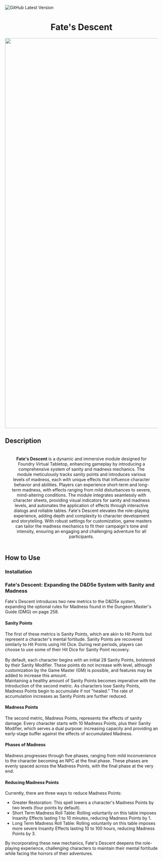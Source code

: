 ![GitHub Latest Version](https://img.shields.io/github/v/tag/Relic-Repo/Fates-Descent?label=version)

<html lang="en">

<head>
    <meta charset="UTF-8">
    <meta name="viewport" content="width=device-width, initial-scale=1.0">
    <title>Fate's Descent</title>
</head>

<body>
    <h1 align="center">Fate's Descent</h1>
    <p align="center">
        <a href="https://drive.google.com/uc?export=view&id=1CUZdvqMfdNQXYMIAf77P6i4xzI3KXcPG">
            <img src="https://drive.google.com/uc?export=view&id=1CUZdvqMfdNQXYMIAf77P6i4xzI3KXcPG" style="width: 1280px; max-width: 100%; height: auto;" title="Fate's Descent Banner" />
        </a>
    </p>
    <h2>Description</h2>
    <div align="center" style="margin: 0 auto; padding: 20px;">
        <strong>Fate's Descent</strong> is a dynamic and immersive module designed for Foundry Virtual Tabletop, enhancing gameplay by introducing a comprehensive system of sanity and madness mechanics. The module meticulously tracks sanity points and introduces various levels of madness, each with unique effects that influence character behavior and abilities. Players can experience short-term and long-term madness, with effects ranging from mild disturbances to severe, mind-altering conditions. The module integrates seamlessly with character sheets, providing visual indicators for sanity and madness levels, and automates the application of effects through interactive dialogs and rollable tables. Fate's Descent elevates the role-playing experience, adding depth and complexity to character development and storytelling. With robust settings for customization, game masters can tailor the madness mechanics to fit their campaign's tone and intensity, ensuring an engaging and challenging adventure for all participants.
    </div>
    <h2>How to Use</h2>
    <h3>Installation</h3>
    <h3>Fate's Descent: Expanding the D&D5e System with Sanity and Madness</h3>
    <p align="left">
        Fate's Descent introduces two new metrics to the D&D5e system, expanding the optional rules for Madness found in the Dungeon Master's Guide (DMG) on page 258.
    </p>
    <h4>Sanity Points</h4>
    <p align="left">
        The first of these metrics is Sanity Points, which are akin to Hit Points but represent a character's mental fortitude. Sanity Points are recovered similarly to Hit Points using Hit Dice. During rest periods, players can choose to use some of their Hit Dice for Sanity Point recovery.
        <br>
        <br>
        By default, each character begins with an initial 28 Sanity Points, bolstered by their Sanity Modifier. These points do not increase with level, although customization by the Game Master (GM) is possible, and features may be added to increase this amount.
        <br>
        Maintaining a healthy amount of Sanity Points becomes imperative with the introduction of the second metric. As characters lose Sanity Points, Madness Points begin to accumulate if not "healed." The rate of accumulation increases as Sanity Points are further reduced.
    </p>
    <h4>Madness Points</h4>
    <p align="left">
        The second metric, Madness Points, represents the effects of sanity damage. Every character starts with 10 Madness Points, plus their Sanity Modifier, which serves a dual purpose: increasing capacity and providing an early-stage buffer against the effects of accumulated Madness.
    </p>
    <h4>Phases of Madness</h4>
    <p align="left">
        Madness progresses through five phases, ranging from mild inconvenience to the character becoming an NPC at the final phase. These phases are evenly spaced across the Madness Points, with the final phase at the very end.
    </p>
    <h4>Reducing Madness Points</h4>
    <p align="left">
        Currently, there are three ways to reduce Madness Points:
        <ul>
            <li>Greater Restoration: This spell lowers a character's Madness Points by two levels (four points by default).</li>
            <li>Short Term Madness Roll Table: Rolling voluntarily on this table imposes Insanity Effects lasting 1 to 10 minutes, reducing Madness Points by 1.</li>
            <li>Long Term Madness Roll Table: Rolling voluntarily on this table imposes more severe Insanity Effects lasting 10 to 100 hours, reducing Madness Points by 3.</li>
        </ul>
        By incorporating these new mechanics, Fate's Descent deepens the role-playing experience, challenging characters to maintain their mental fortitude while facing the horrors of their adventures.
    </p>
</body>

</html>
